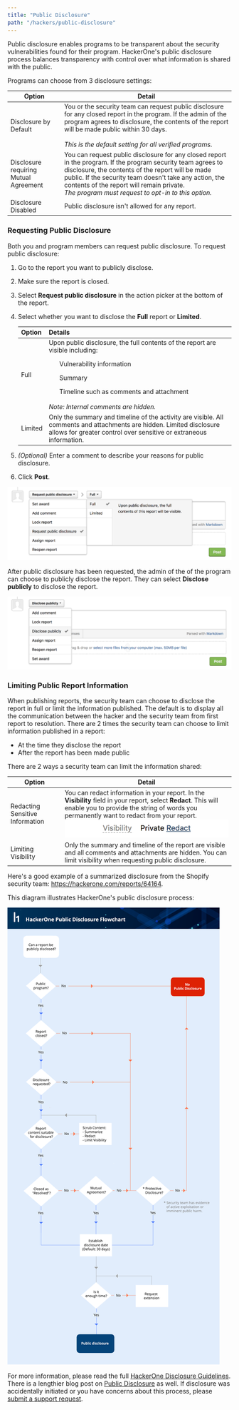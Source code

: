 ```yaml
---
title: "Public Disclosure"
path: "/hackers/public-disclosure"
---
```


Public disclosure enables programs to be transparent about the security vulnerabilities found for their program. HackerOne's public disclosure process balances transparency with control over what information is shared with the public.  

Programs can choose from 3 disclosure settings:

Option | Detail
------ | -------
Disclosure by Default | You or the security team can request public disclosure for any closed report in the program. If the admin of the program agrees to disclosure, the contents of the report will be made public within 30 days.<br> <br>*This is the default setting for all verified programs*. 
Disclosure requiring Mutual Agreement | You can request public disclosure for any closed report in the program. If the program security team agrees to disclosure, the contents of the report will be made public. If the security team doesn't take any action, the contents of the report will remain private. <br>*The program must request to opt-in to this option.* 
Disclosure Disabled | Public disclosure isn't allowed for any report.

### Requesting Public Disclosure
Both you and program members can request public disclosure. To request public disclosure:
1) Go to the report you want to publicly disclose. 
2) Make sure the report is closed. 
3) Select **Request public disclosure** in the action picker at the bottom of the report. 
4) Select whether you want to disclose the **Full** report or **Limited**. 
   
   Option | Details
   ------ | -------
   Full | Upon public disclosure, the full contents of the report are visible including:<ul>Vulnerability information</ul><ul>Summary</ul><ul>Timeline such as comments and attachment</ul><br>*Note: Internal comments are hidden.*  
   Limited | Only the summary and timeline of the activity are visible. All comments and attachments are hidden. Limited disclosure allows for greater control over sensitive or extraneous information. 
   
5) *(Optional)* Enter a comment to describe your reasons for public disclosure. 
6) Click **Post**.    

![public-disclosure-2](./images/public-disclosure-2.png?raw=true)

After public disclosure has been requested, the admin of the of the program can choose to publicly disclose the report. They can select **Disclose publicly** to disclose the report. 

![public-disclosure-3](./images/public-disclosure-3.png)

### Limiting Public Report Information

When publishing reports, the security team can choose to disclose the report in full or limit the information published. The default is to display all the communication between the hacker and the security team from first report to resolution. There are 2 times the security team can choose to limit information published in a report: 
* At the time they disclose the report
* After the report has been made public

There are 2 ways a security team can limit the information shared: 

Option | Detail
------ | -------
Redacting Sensitive Information | You can redact information in your report. In the **Visibility** field in your report, select **Redact**. This will enable you to provide the string of words you permanently want to redact from your report. <br>![public-disclosure-4](./images/public-discloure-4.png)
Limiting Visibility | Only the summary and timeline of the report are visible and all comments and attachments are hidden. You can limit visibility when requesting public disclosure. 

Here's a good example of a summarized disclosure from the Shopify security team: https://hackerone.com/reports/64164.

This diagram illustrates HackerOne's public disclosure process: 

![public-disclosure](./images/public-disclosure.png)

For more information, please read the full [HackerOne Disclosure Guidelines](https://hackerone.com/disclosure-guidelines).  There is a lengthier blog post on [Public Disclosure](https://hackerone.com/blog/public-disclosure-on-hackerone?utm_source=h1&utm_medium=help&utm_campaign=hdpdw) as well.  If disclosure was accidentally initiated or you have concerns about this process, please [submit a support request](https://support.hackerone.com/hc/en-us/requests/new).
